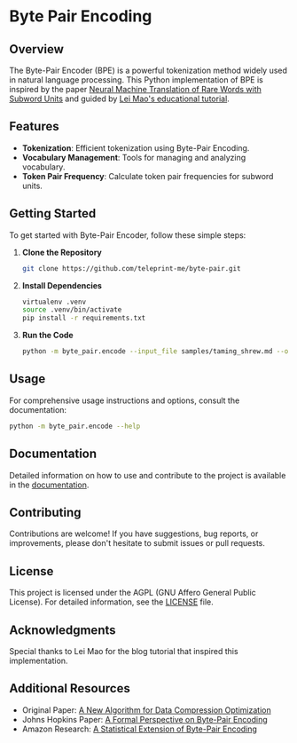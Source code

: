 # Byte Pair Encoding
## Overview
The Byte-Pair Encoder (BPE) is a powerful tokenization method widely used in natural language processing. This Python implementation of BPE is inspired by the paper [Neural Machine Translation of Rare Words with Subword Units](https://arxiv.org/abs/1508.07909v5) and guided by [Lei Mao's educational tutorial](https://leimao.github.io/blog/Byte-Pair-Encoding/).

## Features
- **Tokenization**: Efficient tokenization using Byte-Pair Encoding.
- **Vocabulary Management**: Tools for managing and analyzing vocabulary.
- **Token Pair Frequency**: Calculate token pair frequencies for subword units.

## Getting Started
To get started with Byte-Pair Encoder, follow these simple steps:

1. **Clone the Repository**
   ```sh
   git clone https://github.com/teleprint-me/byte-pair.git
   ```

2. **Install Dependencies**
   ```sh
   virtualenv .venv
   source .venv/bin/activate
   pip install -r requirements.txt
   ```

3. **Run the Code**
   ```sh
   python -m byte_pair.encode --input_file samples/taming_shrew.md --output_file local/vocab.json --n_merges 5000
   ```

## Usage
For comprehensive usage instructions and options, consult the documentation:

```sh
python -m byte_pair.encode --help
```

## Documentation
Detailed information on how to use and contribute to the project is available in the [documentation](docs).

## Contributing
Contributions are welcome! If you have suggestions, bug reports, or improvements, please don't hesitate to submit issues or pull requests.

## License
This project is licensed under the AGPL (GNU Affero General Public License). For detailed information, see the [LICENSE](LICENSE) file.

## Acknowledgments
Special thanks to Lei Mao for the blog tutorial that inspired this implementation.

## Additional Resources
- Original Paper: [A New Algorithm for Data Compression Optimization](https://arxiv.org/abs/1209.1045)
- Johns Hopkins Paper: [A Formal Perspective on Byte-Pair Encoding](https://aclanthology.org/2023.findings-acl.38.pdf)
- Amazon Research: [A Statistical Extension of Byte-Pair Encoding](https://paperswithcode.com/paper/a-statistical-extension-of-byte-pair-encoding)
